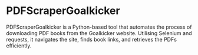 # PDFScraperGoalkicker
PDFScraperGoalkicker is a Python-based tool that automates the process of downloading PDF books from the Goalkicker website. Utilising Selenium and requests, it navigates the site, finds book links, and retrieves the PDFs efficiently.
